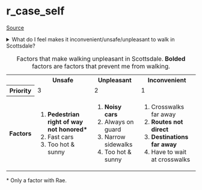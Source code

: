 # r_case_self
[Source](../design_process.md#immerse)

<details><summary>What do I feel makes it inconvenient/unsafe/unpleasant to walk in Scottsdale?</summary>

* Noisy cars - unpleasant
* Fast cars - unsafe
* Always have to be on guard - unpleasant
* Crosswalks far away - inconvenient
* Routes are not direct - inconvenient
* Destinations are very far away - inconvenient
* Sidewalks are too narrow to walk side-by-side and to have multi-directional foot traffic - unpleasant
* It's too hot/sunny - unpleasant, unsafe
* Have to wait for long periods of time at crosswalks - inconvenient
* Cars still cross intersections even when you (pedestrian) have right of way - unsafe

</details>

<table>
    <caption>Factors that make walking unpleasant in Scottsdale. <b>Bolded</b> factors are factors that prevent me from walking.</caption>
    <tr>
        <th scope = 'col'></th>
        <th scope = 'col'>Unsafe</th>
        <th scope = 'col'>Unpleasant</th>
        <th scope = 'col'>Inconvenient</th>
        </tr>
    <tr>
        <th scope = 'row'>Priority</th>
        <td>3</td>
        <td>2</td>
        <td>1</td>
    </tr>
    <tr>
        <th scope = 'row'>Factors</th>
        <td><ol>
            <li><b>Pedestrian right of way not honored*</b></li>
            <li>Fast cars</li>
            <li>Too hot & sunny</li>
        </ol></td>
        <td><ol>
            <li><b>Noisy cars</b></li>
            <li>Always on guard</li>
            <li>Narrow sidewalks</li>
            <li>Too hot & sunny</li>
        </ol></td>
        <td><ol>
            <li>Crosswalks far away</li>
            <li><b>Routes not direct</b></li>
            <li><b>Destinations far away</b></li>
            <li>Have to wait at crosswalks</li>
        </ol></td>
    </tr>
</table>

\* Only a factor with Rae.